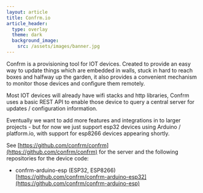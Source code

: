 ```yaml
---
layout: article
title: Confrm.io
article_header:
  type: overlay
  theme: dark
  background_image:
    src: /assets/images/banner.jpg
---
```


Confrm is a provisioning tool for IOT devices. Created to provide an easy way to update things which are embedded in walls, stuck in hard to reach boxes and halfway up the garden, it also provides a convenient mechanism to monitor those devices and configure them remotely.

Most IOT devices will already have wifi stacks and http libraries, Confrm uses a basic REST API to enable those device to query a central server for updates / configuration information.

Eventually we want to add more features and integrations in to larger projects - but for now we just support esp32 devices using Arduino / platform.io, with support for esp8266 devices appearing shortly.

See [https://github.com/confrm/confrm](https://github.com/confrm/confrm) for the server and the following repositories for the device code:

* confrm-arduino-esp (ESP32, ESP8266) [https://github.com/confrm/confrm-arduino-esp32](https://github.com/confrm/confrm-arduino-esp)


